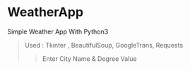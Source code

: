 # WeatherApp
Simple Weather App With Python3
> Used : Tkinter , BeautifulSoup, GoogleTrans, Requests
>> Enter City Name & Degree Value
